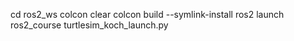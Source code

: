 cd ros2_ws
colcon clear
colcon build --symlink-install
ros2 launch ros2_course turtlesim_koch_launch.py
